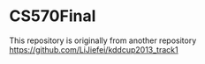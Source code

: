 # CS570Final

This repository is originally from another repository 
   https://github.com/LiJiefei/kddcup2013_track1
